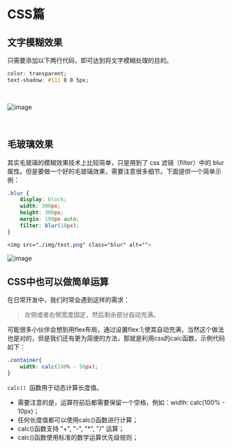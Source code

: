 # CSS篇

## 文字模糊效果

只需要添加以下两行代码，即可达到将文字模糊处理的目的。

```css
color: transparent;
text-shadow: #111 0 0 5px;
```

<br>

![image](https://p3-juejin.byteimg.com/tos-cn-i-k3u1fbpfcp/49b61536868744bda6cb91adee3094b6~tplv-k3u1fbpfcp-zoom-1.image)

<br>

## 毛玻璃效果

其实毛玻璃的模糊效果技术上比较简单，只是用到了 css 滤镜（filter）中的 blur 属性。但是要做一个好的毛玻璃效果，需要注意很多细节。下面提供一个简单示例：

```css
.blur {
    display: block;
    width: 300px;
    height: 300px;
    margin: 100px auto;
    filter: blur(10px);
}

<img src="./img/test.png" class="blur" alt="">
```

![image](https://p3-juejin.byteimg.com/tos-cn-i-k3u1fbpfcp/c81be635f5cd4e89a42991718a0627b3~tplv-k3u1fbpfcp-zoom-1.image)

## CSS中也可以做简单运算

在日常开发中，我们时常会遇到这样的需求：

>左侧或者右侧宽度固定，然后剩余部分自动充满。

可能很多小伙伴会想到用flex布局，通过设置flex:1;使其自动充满，当然这个做法也是对的，但是我们还有更为简便的方法，那就是利用css的calc函数，示例代码如下：
```css
.container{
	width: calc(100% - 50px);
}
```

`calc() `函数用于动态计算长度值。

- 需要注意的是，运算符前后都需要保留一个空格，例如：width: calc(100% - 10px)；
- 任何长度值都可以使用calc()函数进行计算；
- calc()函数支持 "+", "-", "*", "/" 运算；
- calc()函数使用标准的数学运算优先级规则；